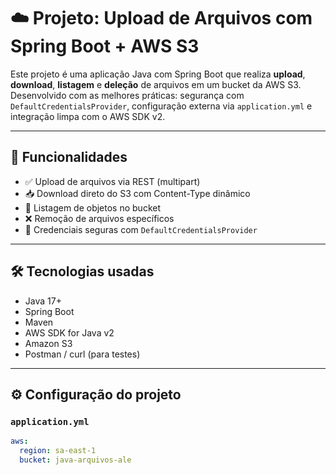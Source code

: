 # ☁️ Projeto: Upload de Arquivos com Spring Boot + AWS S3

Este projeto é uma aplicação Java com Spring Boot que realiza **upload**, **download**, **listagem** e **deleção** de arquivos em um bucket da AWS S3. Desenvolvido com as melhores práticas: segurança com `DefaultCredentialsProvider`, configuração externa via `application.yml` e integração limpa com o AWS SDK v2.

---

## 🚀 Funcionalidades

- ✅ Upload de arquivos via REST (multipart)
- 📥 Download direto do S3 com Content-Type dinâmico
- 📁 Listagem de objetos no bucket
- ❌ Remoção de arquivos específicos
- 🔐 Credenciais seguras com `DefaultCredentialsProvider`

---

## 🛠️ Tecnologias usadas

- Java 17+
- Spring Boot
- Maven
- AWS SDK for Java v2
- Amazon S3
- Postman / curl (para testes)

---

## ⚙️ Configuração do projeto

### `application.yml`

```yaml
aws:
  region: sa-east-1
  bucket: java-arquivos-ale
